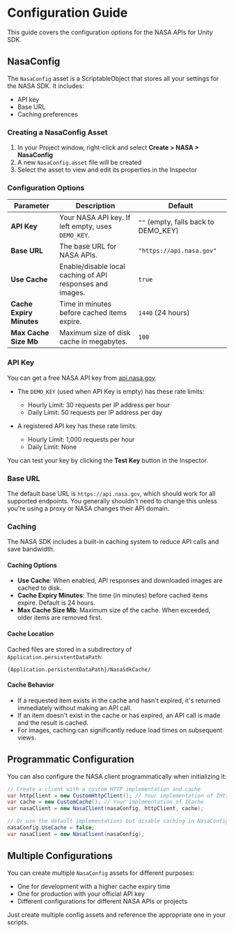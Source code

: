 # Configuration Guide

This guide covers the configuration options for the NASA APIs for Unity SDK.

## NasaConfig

The `NasaConfig` asset is a ScriptableObject that stores all your settings for the NASA SDK. It includes:

- API key
- Base URL
- Caching preferences

### Creating a NasaConfig Asset

1. In your Project window, right-click and select **Create > NASA > NasaConfig**
2. A new `NasaConfig.asset` file will be created
3. Select the asset to view and edit its properties in the Inspector

### Configuration Options

| Parameter | Description | Default |
| --- | --- | --- |
| **API Key** | Your NASA API key. If left empty, uses `DEMO_KEY`. | `""` (empty, falls back to DEMO_KEY) |
| **Base URL** | The base URL for NASA APIs. | `"https://api.nasa.gov"` |
| **Use Cache** | Enable/disable local caching of API responses and images. | `true` |
| **Cache Expiry Minutes** | Time in minutes before cached items expire. | `1440` (24 hours) |
| **Max Cache Size Mb** | Maximum size of disk cache in megabytes. | `100` |

### API Key

You can get a free NASA API key from [api.nasa.gov](https://api.nasa.gov/).

- The `DEMO_KEY` (used when API Key is empty) has these rate limits:
  - Hourly Limit: 30 requests per IP address per hour
  - Daily Limit: 50 requests per IP address per day

- A registered API key has these rate limits:
  - Hourly Limit: 1,000 requests per hour
  - Daily Limit: None

You can test your key by clicking the **Test Key** button in the Inspector.

### Base URL

The default base URL is `https://api.nasa.gov`, which should work for all supported endpoints. You generally shouldn't need to change this unless you're using a proxy or NASA changes their API domain.

### Caching

The NASA SDK includes a built-in caching system to reduce API calls and save bandwidth.

#### Caching Options

- **Use Cache**: When enabled, API responses and downloaded images are cached to disk.
- **Cache Expiry Minutes**: The time (in minutes) before cached items expire. Default is 24 hours.
- **Max Cache Size Mb**: Maximum size of the cache. When exceeded, older items are removed first.

#### Cache Location

Cached files are stored in a subdirectory of `Application.persistentDataPath`:

```
{Application.persistentDataPath}/NasaSdkCache/
```

#### Cache Behavior

- If a requested item exists in the cache and hasn't expired, it's returned immediately without making an API call.
- If an item doesn't exist in the cache or has expired, an API call is made and the result is cached.
- For images, caching can significantly reduce load times on subsequent views.

## Programmatic Configuration

You can also configure the NASA client programmatically when initializing it:

```csharp
// Create a client with a custom HTTP implementation and cache
var httpClient = new CustomHttpClient(); // Your implementation of IHttpClient
var cache = new CustomCache(); // Your implementation of ICache
var nasaClient = new NasaClient(nasaConfig, httpClient, cache);

// Or use the default implementations but disable caching in NasaConfig
nasaConfig.UseCache = false;
var nasaClient = new NasaClient(nasaConfig);
```

## Multiple Configurations

You can create multiple `NasaConfig` assets for different purposes:

- One for development with a higher cache expiry time
- One for production with your official API key
- Different configurations for different NASA APIs or projects

Just create multiple config assets and reference the appropriate one in your scripts.